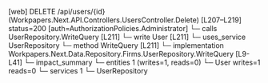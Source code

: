 [web] DELETE /api/users/{id}  (Workpapers.Next.API.Controllers.UsersController.Delete)  [L207–L219] status=200 [auth=AuthorizationPolicies.Administrator]
  └─ calls UserRepository.WriteQuery [L211]
  └─ write User [L211]
  └─ uses_service UserRepository
    └─ method WriteQuery [L211]
      └─ implementation Workpapers.Next.Data.Repository.Firms.UserRepository.WriteQuery [L9-L41]
  └─ impact_summary
    └─ entities 1 (writes=1, reads=0)
      └─ User writes=1 reads=0
    └─ services 1
      └─ UserRepository

